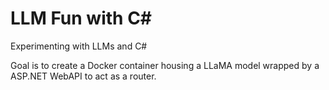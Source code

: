 # LLM Fun with C#
Experimenting with LLMs and C#

Goal is to create a Docker container housing a LLaMA model wrapped by a ASP.NET WebAPI to act as a router.

